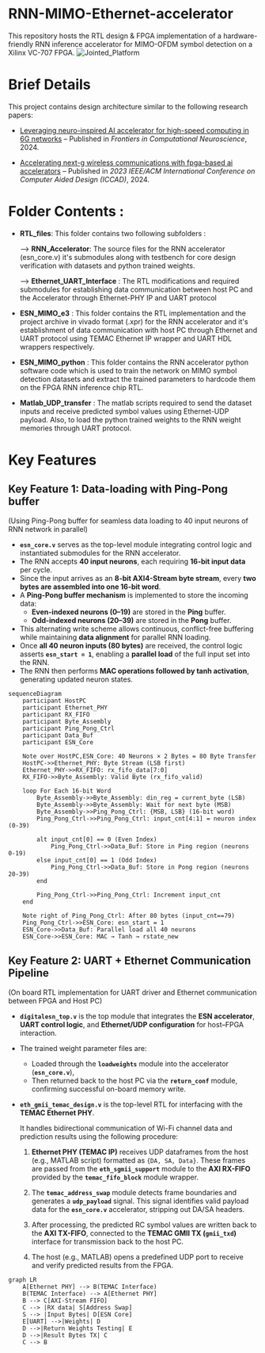 # RNN-MIMO-Ethernet-accelerator
This repository hosts the RTL design & FPGA implementation of a hardware-friendly RNN inference accelerator for MIMO-OFDM symbol detection on a Xilinx VC-707 FPGA. 
![Jointed_Platform](https://github.com/user-attachments/assets/281cf099-ec1e-41de-ab0e-c1855a5c1d6b)



# Brief Details

This project contains design architecture similar to the following research papers:

- [Leveraging neuro-inspired AI accelerator for high-speed computing in 6G networks](https://www.frontiersin.org/journals/computational-neuroscience/articles/10.3389/fncom.2024.1345644/full) – Published in *Frontiers in Computational Neuroscience*, 2024.

- [Accelerating next-g wireless communications with fpga-based ai accelerators](https://ieeexplore.ieee.org/abstract/document/10323918) – Published in *2023 IEEE/ACM International Conference on Computer Aided Design (ICCAD)*, 2024.


# Folder Contents :

- **RTL_files**: This folder contains two following subfolders :

  --> **RNN_Accelerator**: The source files for the RNN accelerator (esn_core.v) it's submodules along with testbench for core design verification with datasets and python trained weights.

  --> **Ethernet_UART_Interface** : The RTL modifications and required submodules for establishing data communication between host PC and the Accelerator through Ethernet-PHY IP and UART protocol
  

- **ESN_MIMO_e3** : This folder contains the RTL implementation and the project archive in vivado format (.xpr) for the RNN accelerator and it's establishment of data communication with host PC through Ethernet and UART protocol using TEMAC Ethernet IP wrapper and UART HDL wrappers respectively.

- **ESN_MIMO_python** : This folder contains the RNN accelerator python software code which is used to train the network on MIMO symbol detection datasets and extract the trained parameters to hardcode them on the FPGA RNN inference chip RTL.

- **Matlab_UDP_transfer** : The matlab scripts required to send the dataset inputs and receive predicted symbol values using Ethernet-UDP payload. Also, to load the python trained weights to the RNN weight memories through UART protocol.



# Key Features

## Key Feature 1: Data-loading with Ping-Pong buffer

(Using Ping-Pong buffer for seamless data loading to 40 input neurons of RNN network in parallel)

- **`esn_core.v`** serves as the top-level module integrating control logic and instantiated submodules for the RNN accelerator.
- The RNN accepts **40 input neurons**, each requiring **16-bit input data** per cycle.
- Since the input arrives as an **8-bit AXI4-Stream byte stream**, every **two bytes are assembled into one 16-bit word**.
- A **Ping-Pong buffer mechanism** is implemented to store the incoming data:
  - **Even-indexed neurons (0–19)** are stored in the **Ping** buffer.
  - **Odd-indexed neurons (20–39)** are stored in the **Pong** buffer.
- This alternating write scheme allows continuous, conflict-free buffering while maintaining **data alignment** for parallel RNN loading.
- Once **all 40 neuron inputs (80 bytes)** are received, the control logic asserts **`esn_start = 1`**, enabling a **parallel load** of the full input set into the RNN.
- The RNN then performs **MAC operations followed by tanh activation**, generating updated neuron states.

```mermaid
sequenceDiagram
    participant HostPC
    participant Ethernet_PHY
    participant RX_FIFO
    participant Byte_Assembly
    participant Ping_Pong_Ctrl
    participant Data_Buf
    participant ESN_Core

    Note over HostPC,ESN_Core: 40 Neurons × 2 Bytes = 80 Byte Transfer
    HostPC->>Ethernet_PHY: Byte Stream (LSB first)
    Ethernet_PHY->>RX_FIFO: rx_fifo_data[7:0]
    RX_FIFO->>Byte_Assembly: Valid Byte (rx_fifo_valid)

    loop For Each 16-bit Word
        Byte_Assembly->>Byte_Assembly: din_reg = current_byte (LSB)
        Byte_Assembly->>Byte_Assembly: Wait for next byte (MSB)
        Byte_Assembly->>Ping_Pong_Ctrl: {MSB, LSB} (16-bit word)
        Ping_Pong_Ctrl->>Ping_Pong_Ctrl: input_cnt[4:1] = neuron index (0-39)
        
        alt input_cnt[0] == 0 (Even Index)
            Ping_Pong_Ctrl->>Data_Buf: Store in Ping region (neurons 0-19)
        else input_cnt[0] == 1 (Odd Index)
            Ping_Pong_Ctrl->>Data_Buf: Store in Pong region (neurons 20-39)
        end
        
        Ping_Pong_Ctrl->>Ping_Pong_Ctrl: Increment input_cnt
    end
    
    Note right of Ping_Pong_Ctrl: After 80 bytes (input_cnt==79)
    Ping_Pong_Ctrl->>ESN_Core: esn_start = 1
    ESN_Core->>Data_Buf: Parallel load all 40 neurons
    ESN_Core->>ESN_Core: MAC → Tanh → rstate_new
```
## Key Feature 2: UART + Ethernet Communication Pipeline

(On board RTL implementation for UART driver and Ethernet communication between FPGA and Host PC)

- **`digitalesn_top.v`** is the top module that integrates the **ESN accelerator**, **UART control logic**, and **Ethernet/UDP configuration** for host–FPGA interaction.

- The trained weight parameter files are:
  - Loaded through the **`loadweights`** module into the accelerator (**`esn_core.v`**),
  - Then returned back to the host PC via the **`return_conf`** module, confirming successful on-board memory write.
 
    
- **`eth_gmii_temac_design.v`** is the top-level RTL for interfacing with the **TEMAC Ethernet PHY**.
  
  It handles bidirectional communication of Wi-Fi channel data and prediction results using the following procedure:

  1. **Ethernet PHY (TEMAC IP)** receives UDP dataframes from the host (e.g., MATLAB script) formatted as `{DA, SA, Data}`.
     These frames are passed from the **`eth_sgmii_support`** module to the **AXI RX-FIFO** provided by the **`temac_fifo_block`** module wrapper.

  2. The **`temac_address_swap`** module detects frame boundaries and generates a **`udp_payload`** signal.
     This signal identifies valid payload data for the **`esn_core.v`** accelerator, stripping out DA/SA headers.

  3. After processing, the predicted RC symbol values are written back to the **AXI TX-FIFO**, connected to the **TEMAC GMII TX (`gmii_txd`)** interface for transmission back to the host PC.

  4. The host (e.g., MATLAB) opens a predefined UDP port to receive and verify predicted results from the FPGA.

```mermaid
graph LR
    A[Ethernet PHY] --> B(TEMAC Interface)
    B(TEMAC Interface) --> A[Ethernet PHY]
    B --> C[AXI-Stream FIFO]
    C --> |RX data| S[Address Swap]
    S --> |Input Bytes| D[ESN Core]
    E[UART] -->|Weights| D
    D -->|Return Weights Testing| E
    D -->|Result Bytes TX| C
    C --> B
```


